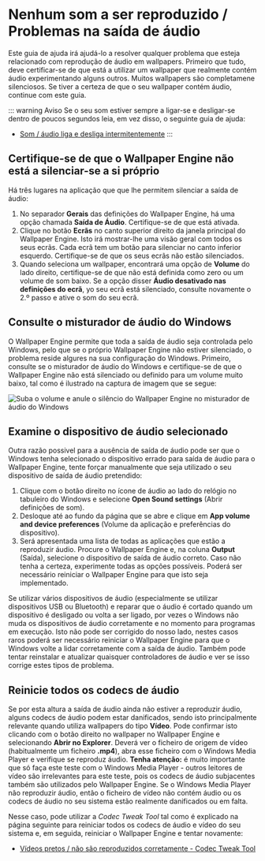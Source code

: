 # Nenhum som a ser reproduzido / Problemas na saída de áudio
Este guia de ajuda irá ajudá-lo a resolver qualquer problema que esteja relacionado com reprodução de áudio em wallpapers. Primeiro que tudo, deve certificar-se de que está a utilizar um wallpaper que realmente contém áudio experimentando alguns outros. Muitos wallpapers são completamene silenciosos. Se tiver a certeza de que o seu wallpaper contém áudio, continue com este guia.

::: warning
Aviso Se o seu som estiver sempre a ligar-se e desligar-se dentro de poucos segundos leia, em vez disso, o seguinte guia de ajuda:

* [Som / áudio liga e desliga intermitentemente](/audio/intermittent)
:::

## Certifique-se de que o Wallpaper Engine não está a silenciar-se a si próprio
Há três lugares na aplicação que que lhe permitem silenciar a saída de áudio:

1. No separador **Gerais** das definições do Wallpaper Engine, há uma opção chamada **Saída de Áudio**. Certifique-se de que está ativada.
2. Clique no botão **Ecrãs** no canto superior direito da janela principal do Wallpaper Engine. Isto irá mostrar-lhe uma visão geral com todos os seus ecrãs. Cada ecrã tem um botão para silenciar no canto inferior esquerdo. Certifique-se de que os seus ecrãs não estão silenciados.
3. Quando seleciona um wallpaper, encontrará uma opção de **Volume** do lado direito, certifique-se de que não está definida como zero ou um volume de som baixo. Se a opção disser **Áudio desativado nas definições do ecrã**, yo seu ecrã está silenciado, consulte novamente o 2.º passo e ative o som do seu ecrã.

## Consulte o misturador de áudio do Windows
O Wallpaper Engine permite que toda a saída de áudio seja controlada pelo Windows, pelo que se o próprio Wallpaper Engine não estiver silenciado, o problema reside algures na sua configuração do Windows. Primeiro, consulte se o misturador de áudio do Windows e certifique-se de que o Wallpaper Engine não está silenciado ou definido para um volume muito baixo, tal como é ilustrado na captura de imagem que se segue:

![Suba o volume e anule o silêncio do Wallpaper Engine no misturador de áudio do Windows](./audiomixer.png)

## Examine o dispositivo de áudio selecionado
Outra razão possivel para a ausência de saída de áudio pode ser que o Windows tenha selecionado o dispositivo errado para saída de áudio para o Wallpaper Engine, tente forçar manualmente que seja utilizado o seu dispositivo de saída de áudio pretendido:

1. Clique com o botão direito no ícone de áudio ao lado do relógio no tabuleiro do Windows e selecione **Open Sound settings** (Abrir definições de som).
2. Desloque até ao fundo da página que se abre e clique em **App volume and device preferences** (Volume da aplicação e preferências do dispositivo).
3. Será apresentada uma lista de todas as aplicações que estão a reproduzir áudio. Procure o Wallpaper Engine e, na coluna **Output** (Saída), selecione o dispositivo de saída de áudio correto. Caso não tenha a certeza, experimente todas as opções possíveis. Poderá ser necessário reiniciar o Wallpaper Engine para que isto seja implementado.

Se utilizar vários dispositivos de áudio (especialmente se utilizar dispositivos USB ou Bluetooth) e reparar que o áudio é cortado quando um dispositivo é desligado ou volta a ser ligado, por vezes o Windows não muda os dispositivos de áudio corretamente e no momento para programas em execução. Isto não pode ser corrigido do nosso lado, nestes casos raros poderá ser necessário reiniciar o Wallpaper Engine para que o Windows volte a lidar corretamente com a saída de áudio. Também pode tentar reinstalar e atualizar quaisquer controladores de áudio e ver se isso corrige estes tipos de problema.

## Reinicie todos os codecs de áudio

Se por esta altura a saída de áudio ainda não estiver a reproduzir áudio, alguns codecs de áudio podem estar danificados, sendo isto principalmente relevante quando utiliza wallpapers do tipo **Vídeo**. Pode confirmar isto clicando com o botão direito no wallpaper no Wallpaper Engine e selecionando **Abrir no Explorer**. Deverá ver o ficheiro de origem de vídeo (habitualmente um ficheiro **.mp4**), abra esse ficheiro com o Windows Media Player e verifique se reproduz áudio. **Tenha atenção:** é muito importante que só faça este teste com o Windows Media Player - outros leitores de vídeo são irrelevantes para este teste, pois os codecs de áudio subjacentes também são utilizados pelo Wallpaper Engine. Se o Windows Media Player não reproduzir áudio, então o ficheiro de vídeo não contém áudio ou os codecs de áudio no seu sistema estão realmente danificados ou em falta.

Nesse caso, pode utilizar a *Codec Tweak Tool* tal como é explicado na página seguinte para reiniciar todos os codecs de áudio e vídeo do seu sistema e, em seguida, reiniciar o Wallpaper Engine e tentar novamente:

* [Vídeos pretos / não são reproduzidos corretamente - Codec Tweak Tool](noshow/notplaying.html#codec-tweak-tool)

